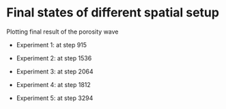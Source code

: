 # Final states of different spatial setup

Plotting final result of the porosity wave

- Experiment 1: at step 915

- Experiment 2: at step 1536

- Experiment 3: at step 2064

- Experiment 4: at step 1812

- Experiment 5: at step 3294
